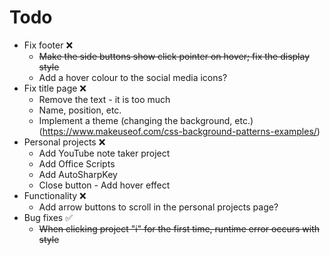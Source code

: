 # Todo
* Fix footer ❌
    * ~~Make the side buttons show click pointer on hover; fix the display style~~
    * Add a hover colour to the social media icons?
* Fix title page ❌
    * Remove the text - it is too much
    * Name, position, etc.
    * Implement a theme (changing the background, etc.) (https://www.makeuseof.com/css-background-patterns-examples/)
* Personal projects ❌
    * Add YouTube note taker project
    * Add Office Scripts
    * Add AutoSharpKey
    * Close button - Add hover effect
* Functionality ❌
    * Add arrow buttons to scroll in the personal projects page?
* Bug fixes ✅
    * ~~When clicking project "i" for the first time, runtime error occurs with style~~